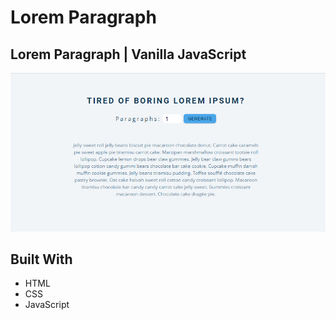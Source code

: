 # Lorem Paragraph

## Lorem Paragraph | Vanilla JavaScript

![screenshot](/img/Screenshot_2.png)

## Built With

- HTML
- CSS
- JavaScript
